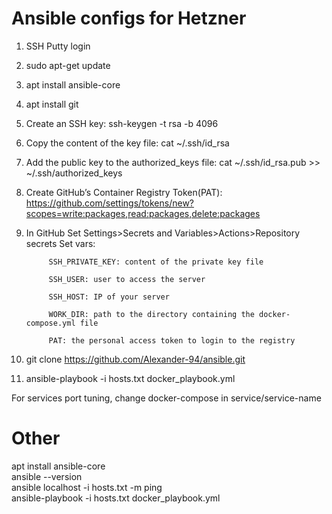 # Ansible configs for Hetzner
1. SSH Putty login
2. sudo apt-get update
3. apt install ansible-core
4. apt install git
5. Create an SSH key: ssh-keygen -t rsa -b 4096
6. Copy the content of the key file: cat ~/.ssh/id_rsa
7. Add the public key to the authorized_keys file: cat ~/.ssh/id_rsa.pub >> ~/.ssh/authorized_keys
8. Create GitHub’s Container Registry Token(PAT): https://github.com/settings/tokens/new?scopes=write:packages,read:packages,delete:packages
9. In GitHub Set Settings>Secrets and Variables>Actions>Repository secrets
   Set vars:
   
            SSH_PRIVATE_KEY: content of the private key file
   
            SSH_USER: user to access the server
   
            SSH_HOST: IP of your server
   
            WORK_DIR: path to the directory containing the docker-compose.yml file
   
            PAT: the personal access token to login to the registry
11. git clone https://github.com/Alexander-94/ansible.git
12. ansible-playbook -i hosts.txt docker_playbook.yml

For services port tuning, change docker-compose in service/service-name

# Other
apt install ansible-core  
ansible --version  
ansible localhost -i hosts.txt -m ping  
ansible-playbook -i hosts.txt docker_playbook.yml
